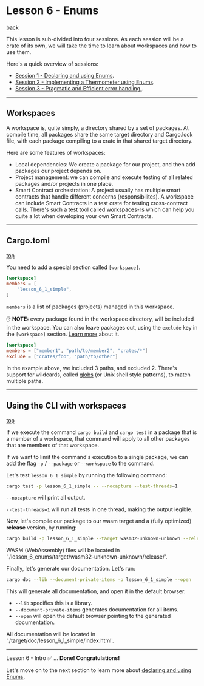 # Lesson 6 - Enums

[back](https://github.com/On0n0k1/Tutorial_NEAR_Rust/tree/main/EN/)

This lesson is sub-divided into four sessions. As each session will be a crate of its own, we will take the time to learn about workspaces and how to use them.

Here's a quick overview of sessions:
 - [Session 1 - Declaring and using Enums](https://github.com/On0n0k1/Tutorial_NEAR_Rust/tree/main/EN/lesson_6_enums/lesson_6_1_simple/).
 - [Session 2 - Implementing a Thermometer using Enums](https://github.com/On0n0k1/Tutorial_NEAR_Rust/tree/main/EN/lesson_6_enums/lesson_6_2_thermometer/).
 - [Session 3 - Pragmatic and Efficient error handling.](https://github.com/On0n0k1/Tutorial_NEAR_Rust/tree/main/EN/lesson_6_enums/lesson_6_3_game_score/).
 
---

## Workspaces

A workspace is, quite simply, a directory shared by a set of packages. At compile time, all packages share the same target directory and Cargo.lock file, with each package compiling to a crate in that shared target directory. 

Here are some features of workspaces: 
 - Local dependencies: We create a package for our project, and then add packages our project depends on. 
 - Project management: we can compile and execute testing of all related packages and/or projects in one place. 
 - Smart Contract orchestration: A project usually has multiple smart contracts that handle different concerns (responsibilites). A workspace can include Smart Contracts in a test crate for testing cross-contract calls. There's such a test tool called [workspaces-rs](https://github.com/near/workspaces-rs) which can help you quite a lot when developing your own Smart Contracts.
 

---

## Cargo.toml
[top](#workspaces)

You need to add a special section called `[workspace]`.

```toml
[workspace]
members = [
    "lesson_6_1_simple",
]
```

`members` is a list of packages (projects) managed in this workspace.

:hand: **NOTE:** every package found in the workspace directory, will be included in the workspace. You can also leave packages out, using the `exclude` key in the `[workspace]` section. [Learn more](https://doc.rust-lang.org/cargo/reference/workspaces.html#the-workspace-section) about it. 


```toml
[workspace]
members = ["member1", "path/to/member2", "crates/*"]
exclude = ["crates/foo", "path/to/other"]
```
In the example above, we included 3 paths, and excluded 2. There's support for wildcards, called [globs](https://docs.rs/glob/0.3.0/glob/struct.Pattern.html) (or Unix shell style patterns), to match multiple paths. 

---

## Using the CLI with workspaces
[top](#workspaces)

If we execute the command `cargo build` and `cargo test` in a package that is a member of a workspace, that command will apply to all other packages that are members of that workspace. 

If we want to limit the command's execution to a single package, we can add the flag `-p` / `--package` or `--workspace` to the command. 

Let's test `lesson_6_1_simple` by running the following command:

```bash
cargo test -p lesson_6_1_simple -- --nocapture --test-threads=1
```

`--nocapture` will print all output.

`--test-threads=1` will run all tests in one thread, making the output legible.

Now, let's compile our package to our wasm target and a (fully optimized) **release** version, by running: 

```bash
cargo build -p lesson_6_1_simple --target wasm32-unknown-unknown --release
```
WASM (WebAssembly) files will be located in './lesson_6_enums/target/wasm32-unknown-unknown/release/'.

Finally, let's generate our documentation. Let's run: 
```bash
cargo doc --lib --document-private-items -p lesson_6_1_simple --open
```
This will generate all documentation, and open it in the default browser. 

 - `--lib` specifies this is a library.
 - `--document-private-items` generates documentation for all items.
 - `--open` will open the default browser pointing to the generated documentation. 

All documentation will be located in './target/doc/lesson_6_1_simple/index.html'.


---

Lesson 6 - Intro :white_check_mark: ... **Done! Congratulations!**

Let's move on to the next section to learn more about [declaring and using Enums](https://github.com/On0n0k1/Tutorial_NEAR_Rust/tree/main/EN/lesson_6_enums/lesson_6_1_simple/).
